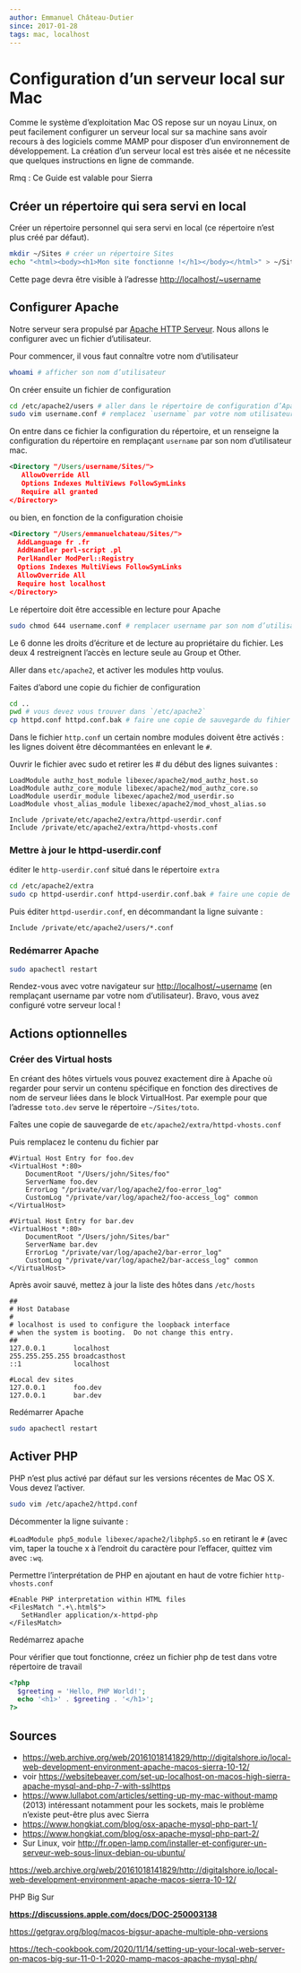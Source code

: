 ```yaml
---
author: Emmanuel Château-Dutier
since: 2017-01-28
tags: mac, localhost
---
```


# Configuration d’un serveur local sur Mac

Comme le système d’exploitation Mac OS repose sur un noyau Linux, on peut facilement configurer un serveur local sur sa machine sans avoir recours à des logiciels comme MAMP pour disposer d’un environnement de développement. La création d’un serveur local est très aisée et ne nécessite que quelques instructions en ligne de commande.

Rmq : Ce Guide est valable pour Sierra

## Créer un répertoire qui sera servi en local

Créer un répertoire personnel qui sera servi en local (ce répertoire n’est plus créé par défaut).

```bash
mkdir ~/Sites # créer un répertoire Sites
echo "<html><body><h1>Mon site fonctionne !</h1></body></html>" > ~/Sites/index.html # crer un fichier index.html dans le répertoire Sites
```

Cette page devra être visible à l’adresse [http://localhost/~username](http://localhost/~username)

## Configurer Apache

Notre serveur sera propulsé par [Apache HTTP Serveur](https://httpd.apache.org). Nous allons le configurer avec un fichier d’utilisateur.

Pour commencer, il vous faut connaître votre nom d’utilisateur

```bash
whoami # afficher son nom d’utilisateur
```

On créer ensuite un fichier de configuration

```bash
cd /etc/apache2/users # aller dans le répertoire de configuration d’Apache
sudo vim username.conf # remplacez `username` par votre nom utilisateur
```

On entre dans ce fichier la configuration du répertoire, et un renseigne la configuration du répertoire en remplaçant `username` par son nom d’utilisateur mac.

```xml
<Directory "/Users/username/Sites/">
   AllowOverride All
   Options Indexes MultiViews FollowSymLinks
   Require all granted
</Directory>
```

ou bien, en fonction de la configuration choisie

```xml
<Directory "/Users/emmanuelchateau/Sites/">
  AddLanguage fr .fr
  AddHandler perl-script .pl
  PerlHandler ModPerl::Registry
  Options Indexes MultiViews FollowSymLinks
  AllowOverride All
  Require host localhost
</Directory>
```



Le répertoire doit être accessible en lecture pour Apache 

```bash
sudo chmod 644 username.conf # remplacer username par son nom d’utilisateur
```

Le 6 donne les droits d’écriture et de lecture au propriétaire du fichier. Les deux 4 restreignent l’accès en lecture seule au Group et Other.

Aller dans `etc/apache2`, et activer les modules http voulus.

Faites d’abord une copie du fichier de configuration

````bash
cd ..
pwd # vous devez vous trouver dans `/etc/apache2`
cp httpd.conf httpd.conf.bak # faire une copie de sauvegarde du fihier de configuration par défaut
````

Dans le fichier `http.conf` un certain nombre modules doivent être activés : les lignes doivent être décommantées en enlevant le `#`.

Ouvrir le fichier avec sudo et retirer les # du début des lignes suivantes :

```LoadModule authz_host_module libexec/apache2/mod_authz_host.so
LoadModule authz_host_module libexec/apache2/mod_authz_host.so
LoadModule authz_core_module libexec/apache2/mod_authz_core.so
LoadModule userdir_module libexec/apache2/mod_userdir.so
LoadModule vhost_alias_module libexec/apache2/mod_vhost_alias.so

Include /private/etc/apache2/extra/httpd-userdir.conf
Include /private/etc/apache2/extra/httpd-vhosts.conf
```

### Mettre à jour le httpd-userdir.conf

éditer le `http-userdir.conf` situé dans le répertoire `extra`

```bash
cd /etc/apache2/extra
sudo cp httpd-userdir.conf httpd-userdir.conf.bak # faire une copie de sauvegarde
```

Puis éditer `httpd-userdir.conf`, en décommandant la ligne suivante :

```
Include /private/etc/apache2/users/*.conf
```

### Redémarrer Apache

```bash
sudo apachectl restart
```

Rendez-vous avec votre navigateur sur [http://localhost/~username](http://localhost/~username) (en remplaçant username par votre nom d’utilisateur). Bravo, vous avez configuré votre serveur local !

## Actions optionnelles

### Créer des Virtual hosts

En créant des hôtes virtuels vous pouvez exactement dire à Apache où regarder pour servir un contenu spécifique en fonction des directives de nom de serveur liées dans le block VirtualHost. Par exemple pour que l’adresse `toto.dev` serve le répertoire `~/Sites/toto`.

Faîtes une copie de sauvegarde de `etc/apache2/extra/httpd-vhosts.conf`

Puis remplacez le contenu du fichier par

```
#Virtual Host Entry for foo.dev
<VirtualHost *:80>
    DocumentRoot "/Users/john/Sites/foo"
    ServerName foo.dev
    ErrorLog "/private/var/log/apache2/foo-error_log"
    CustomLog "/private/var/log/apache2/foo-access_log" common
</VirtualHost>

#Virtual Host Entry for bar.dev
<VirtualHost *:80>
    DocumentRoot "/Users/john/Sites/bar"
    ServerName bar.dev
    ErrorLog "/private/var/log/apache2/bar-error_log"
    CustomLog "/private/var/log/apache2/bar-access_log" common
</VirtualHost>
```

Après avoir sauvé, mettez à jour la liste des hôtes dans `/etc/hosts`

```
##
# Host Database
#
# localhost is used to configure the loopback interface
# when the system is booting.  Do not change this entry.
##
127.0.0.1       localhost
255.255.255.255 broadcasthost
::1             localhost

#Local dev sites
127.0.0.1       foo.dev
127.0.0.1       bar.dev
```

Redémarrer Apache

```bash
sudo apachectl restart
```

## Activer PHP

PHP n’est plus activé par défaut sur les versions récentes de Mac OS X. Vous devez l’activer.

```bash
sudo vim /etc/apache2/httpd.conf
```

Décommenter la ligne suivante :

`#LoadModule php5_module libexec/apache2/libphp5.so` en retirant le `#` (avec vim, taper la touche x à l’endroit du caractère pour l’effacer, quittez vim avec `:wq`.

Permettre l’interprétation de PHP en ajoutant en haut de votre fichier `http-vhosts.conf`

```
#Enable PHP interpretation within HTML files
<FilesMatch ".+\.html$">
   SetHandler application/x-httpd-php
</FilesMatch>

```

Redémarrez apache

Pour vérifier que tout fonctionne, créez un fichier php de test dans votre répertoire de travail

```php
<?php
  $greeting = 'Hello, PHP World!';
  echo '<h1>' . $greeting . '</h1>';
?>
```

## Sources

- <https://web.archive.org/web/20161018141829/http://digitalshore.io/local-web-development-environment-apache-macos-sierra-10-12/>
- voir <https://websitebeaver.com/set-up-localhost-on-macos-high-sierra-apache-mysql-and-php-7-with-sslhttps>
- <https://www.lullabot.com/articles/setting-up-my-mac-without-mamp> (2013) intéressant notamment pour les sockets, mais le problème n’existe peut-être plus avec Sierra
- <https://www.hongkiat.com/blog/osx-apache-mysql-php-part-1/>
- <https://www.hongkiat.com/blog/osx-apache-mysql-php-part-2/>
- Sur Linux, voir http://fr.open-lamp.com/installer-et-configurer-un-serveur-web-sous-linux-debian-ou-ubuntu/

https://web.archive.org/web/20161018141829/http://digitalshore.io/local-web-development-environment-apache-macos-sierra-10-12/

PHP Big Sur

**https://discussions.apple.com/docs/DOC-250003138**

https://getgrav.org/blog/macos-bigsur-apache-multiple-php-versions

https://tech-cookbook.com/2020/11/14/setting-up-your-local-web-server-on-macos-big-sur-11-0-1-2020-mamp-macos-apache-mysql-php/